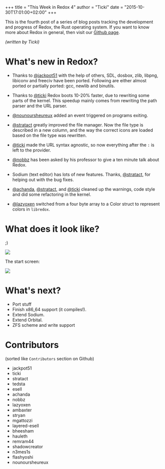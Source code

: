 +++
title = "This Week in Redox 4"
author = "Ticki"
date = "2015-10-30T17:01:00+02:00"
+++

This is the fourth post of a series of blog posts tracking the development and progress of Redox, the Rust operating system. If you want to know more about Redox in general, then visit our [Github page](https://github.com/redox-os/redox).

*(written by Ticki)*

# What's new in Redox?

- Thanks to [@jackpot51](https://github.com/jackpot51) with the help of others, SDL, dosbox, zlib, libpng, libiconv and freeciv have been ported. Following are either almost ported or partially ported: gcc, newlib and binutils.

- Thanks to [@ticki](https://github.com/ticki) Redox boots 10-20% faster, due to rewriting some parts of the kernel. This speedup mainly comes from rewriting the path parser and the URL parser.

- [@nounoursheureux](https://github.com/nounoursheureux) added an event triggered on programs exiting.

- [@stratact](https://github.com/stratact) greatly improved the file manager. Now the file type is described in a new column, and the way the correct icons are loaded based on the file type was rewritten.

- [@ticki](https://github.com/ticki) made the URL syntax agnostic, so now everything after the `:` is left to the provider.

- [@nobbz](https://github.com/nobbz) has been asked by his professor to give a ten minute talk about Redox.

- Sodium (text editor) has lots of new features. Thanks, [@stratact](https://github.com/stratact), for helping out with the bug fixes.

- [@achanda](https://github.com/achanda), [@stratact](https://github.com/stratact), and [@ticki](https://github.com/ticki) cleaned up the warnings, code style and did some refactoring in the kernel.

- [@lazyoxen](https://github.com/lazyoxen) switched from a four byte array to a Color struct to represent colors in `libredox`.

# What does it look like?

;)

<img class="img-responsive" src="https://github.com/redox-os/assets/raw/master/fun/cellphone.jpg"/>

The start screen:

<img class="img-responsive" src="https://raw.githubusercontent.com/Ticki/redox/master/img/screenshots/start.png"/>

# What's next?

- Port stuff
- Finish x86_64 support (it compiles!).
- Extend Sodium.
- Extend Orbital.
- ZFS scheme and write support

# Contributors

(sorted like `Contributors` section on Github)

- jackpot51
- ticki
- stratact
- tedsta
- esell
- achanda
- nobbz
- lazyoxen
- ambaxter
- stryan
- mgattozzi
- layered-esell
- bheesham
- hauleth
- remram44
- shadowcreator
- n3mes1s
- flashyoshi
- nounoursheureux

